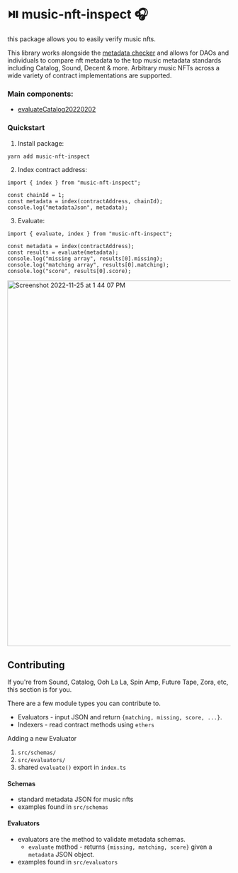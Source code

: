 # ⏯️ music-nft-inspect 🎧

this package allows you to easily verify music nfts.

This library works alongside the [metadata checker](https://hq.decent.xyz/) and allows for DAOs and individuals to compare nft metadata to the top music metadata standards including Catalog, Sound, Decent & more. Arbitrary music NFTs across a wide variety of contract implementations are supported.

### Main components:

- [evaluateCatalog20220202](https://gist.github.com/bretth18/df8358c840fa94946ec212f753e290dd)

### Quickstart

1. Install package:

```bash
yarn add music-nft-inspect
```

2. Index contract address:

```tsx
import { index } from "music-nft-inspect";

const chainId = 1;
const metadata = index(contractAddress, chainId);
console.log("metadataJson", metadata);
```

3. Evaluate:

```tsx
import { evaluate, index } from "music-nft-inspect";

const metadata = index(contractAddress);
const results = evaluate(metadata);
console.log("missing array", results[0].missing);
console.log("matching array", results[0].matching);
console.log("score", results[0].score);
```

<img width="823" alt="Screenshot 2022-11-25 at 1 44 07 PM" src="https://user-images.githubusercontent.com/23249402/204039135-6de03f1c-26a0-4fc9-9846-1a4d6c73d789.png">

## Contributing

If you're from Sound, Catalog, Ooh La La, Spin Amp, Future Tape, Zora, etc, this section is for you.

There are a few module types you can contribute to.

- Evaluators - input JSON and return `{matching, missing, score, ...}`.
- Indexers - read contract methods using `ethers`

Adding a new Evaluator

1. `src/schemas/`
1. `src/evaluators/`
1. shared `evaluate()` export in `index.ts`

#### Schemas

- standard metadata JSON for music nfts
- examples found in `src/schemas`

#### Evaluators

- evaluators are the method to validate metadata schemas.
  - `evaluate` method - returns `{missing, matching, score}` given a `metadata` JSON object.
- examples found in `src/evaluators`
